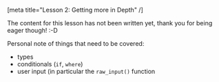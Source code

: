 [meta title="Lesson 2: Getting more in Depth" /]

The content for this lesson has not been written yet, thank you for being eager
though! :-D

Personal note of things that need to be covered:

* types
* conditionals (`if`, `where`)
* user input (in particular the `raw_input()` function
